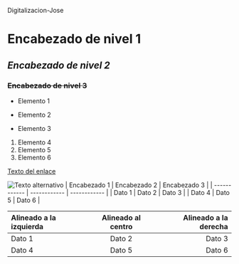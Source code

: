  Digitalizacion-Jose
   # **Encabezado de nivel 1**
   ## *Encabezado de nivel 2*
   ### ~~Encabezado de nivel 3~~
- Elemento 1
* Elemento 2
+ Elemento 3
1. Elemento 4
2. Elemento 5
3. Elemento 6
<!-- comentario -->
[Texto del enlace](http://www.youtube.com)

![Texto alternativo](https://imgs.search.brave.com/n_5tvHOY2WL_zsXqOCSIP_DeCo83lPG79DaYyQod6T8/rs:fit:860:0:0:0/g:ce/aHR0cHM6Ly93d3cu/cG5ncGxheS5jb20v/d3AtY29udGVudC91/cGxvYWRzLzgvWW91/dHViZS1Eb3dubG9h/ZC1GcmVlLVBORy5w/bmc)
| Encabezado 1 | Encabezado 2 | Encabezado 3 |
| ------------ | ------------ | ------------ |
| Dato 1      | Dato 2      | Dato 3      |
| Dato 4      | Dato 5      | Dato 6      |

| Alineado a la izquierda | Alineado al centro | Alineado a la derecha |
| :--------------------- | :----------------: | -------------------: |
| Dato 1                 |      Dato 2        |             Dato 3   |
| Dato 4                 |      Dato 5        |             Dato 6   |
